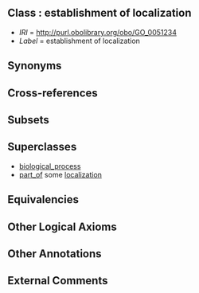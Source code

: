 
## Class : establishment of localization

 * *IRI* = http://purl.obolibrary.org/obo/GO_0051234
 * *Label* = establishment of localization

## Synonyms


## Cross-references


## Subsets


## Superclasses

 * [biological_process](../../GO/50/GO_0008150.md)
 * [part_of](../../BFO/50/BFO_0000050.md) some [localization](../../GO/79/GO_0051179.md)

## Equivalencies


## Other Logical Axioms


## Other Annotations


## External Comments

